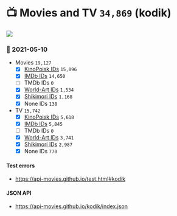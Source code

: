 # :tv: Movies and TV `34,869` (kodik)

<a href="https://API-Movies.github.io"><img src="https://API-Movies.github.io/banner.png?cache"></a>

### :date: 2021-05-10
- Movies `19,127`
  - [x] <a href="https://API-Movies.github.io/kodik/movie_kinopoisk_ids.json">KinoPoisk IDs</a> `15,096`
  - [x] <a href="https://API-Movies.github.io/kodik/movie_imdb_ids.json">IMDb IDs</a> `14,650`
  - [ ] TMDb IDs `0`
  - [x] <a href="https://API-Movies.github.io/kodik/movie_world_art_ids.json">World-Art IDs</a> `1,534`
  - [x] <a href="https://API-Movies.github.io/kodik/movie_shikimori_ids.json">Shikimori IDs</a> `1,168`
  - [x] None IDs `138`
- TV `15,742`
  - [x] <a href="https://API-Movies.github.io/kodik/tv_kinopoisk_ids.json">KinoPoisk IDs</a> `5,618`
  - [x] <a href="https://API-Movies.github.io/kodik/tv_imdb_ids.json">IMDb IDs</a> `5,845`
  - [ ] TMDb IDs `0`
  - [x] <a href="https://API-Movies.github.io/kodik/tv_world_art_ids.json">World-Art IDs</a> `3,741`
  - [x] <a href="https://API-Movies.github.io/kodik/tv_shikimori_ids.json">Shikimori IDs</a> `2,987`
  - [x] None IDs `770`
#### Test errors
- <a href='https://api-movies.github.io/test.html#kodik'>https://api-movies.github.io/test.html#kodik</a>
#### JSON API
- <a href='https://api-movies.github.io/kodik/index.json'>https://api-movies.github.io/kodik/index.json</a>
